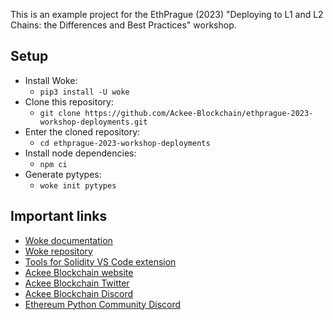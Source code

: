 This is an example project for the EthPrague (2023) "Deploying to L1 and L2 Chains: the Differences and Best Practices" workshop.

## Setup

- Install Woke:
    - `pip3 install -U woke`
- Clone this repository:
    - `git clone https://github.com/Ackee-Blockchain/ethprague-2023-workshop-deployments.git`
- Enter the cloned repository:
    - `cd ethprague-2023-workshop-deployments`
- Install node dependencies:
    - `npm ci`
- Generate pytypes:
    - `woke init pytypes`

## Important links

- [Woke documentation](https://ackeeblockchain.com/woke/docs/latest/)
- [Woke repository](https://github.com/Ackee-Blockchain/woke)
- [Tools for Solidity VS Code extension](https://marketplace.visualstudio.com/items?itemName=AckeeBlockchain.tools-for-solidity)
- [Ackee Blockchain website](https://ackeeblockchain.com/)
- [Ackee Blockchain Twitter](https://twitter.com/ackeeblockchain)
- [Ackee Blockchain Discord](https://discord.gg/u2jNTX65jk)
- [Ethereum Python Community Discord](https://discord.gg/8ypm98ywrZ)